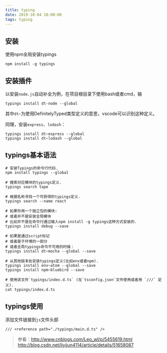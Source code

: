 ```yaml
---
title: typing
date: 2019-10-04 10:00:00
tags: typing
---
```


## 安装

使用npm全局安装typings

```
npm install -g typings
```

## 安装插件

以安装`node.js`自动补全为例，在项目根目录下使用bash或者cmd，输

```
typings install dt-node --global
```

其中`dt~`为使用DefinitelyTyped类型定义的意思，vscode可以识别这种定义。

同理，安装`express`、`lodash`：

```
typings install dt~express --global
typings install dt~lodash --global
```

## typings基本语法

```nodejs
# 安装Typings的命令行代码.
npm install typings --global

# 搜索对应模块的typings定义.
typings search tape

# 根据名称寻找一个可获得的typings定义.
typings search --name react

# 如果你用一个独立包的模块:
# 或者并不是安装全局模块
# 比如并不是在命令行通过输入npm install -g typings这种方式安装的.
typings install debug --save

# 如果是通过script标记
# 或者是子环境的一部分
# 或者全局typings命令不可用的时候：
typings install dt~mocha --global --save

# 从其他版本处安装typings定义(比如env或者npm).
typings install env~atom --global --save
typings install npm~bluebird --save

# 使用该文件`typings/index.d.ts` (在`tsconfig.json`文件使用或者用 `///` 定义).
cat typings/index.d.ts
```

## typings使用

添加文件链接到`js`文件头部

```
/// <reference path="./typings/main.d.ts" />
```

> 参看：http://www.cnblogs.com/Leo_wl/p/5455619.html
> http://blog.csdn.net/liyijun4114/article/details/51658087